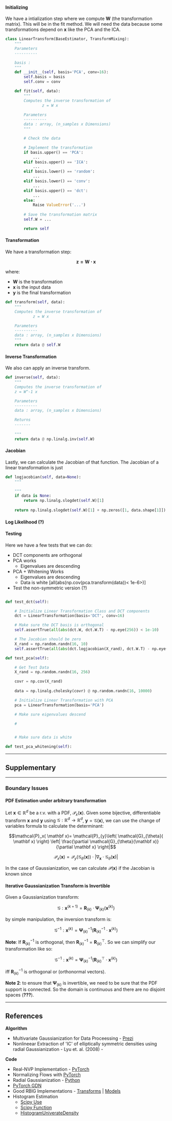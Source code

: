 

#### Initializing

We have a intialization step where we compute $\mathbf W$ (the transformation matrix). This will be in the fit method. We will need the data because some transformations depend on $\mathbf x$ like the PCA and the ICA.

```python
class LinearTransform(BaseEstimator, TransformMixing):
    """
    Parameters
    ----------

    basis : 
    """
    def __init__(self, basis='PCA', conv=16):
        self.basis = basis
        self.conv = conv

    def fit(self, data):
        """
        Computes the inverse transformation of 
                z = W x

        Parameters
        ----------
        data : array, (n_samples x Dimensions)
        """

        # Check the data

        # Implement the transformation
        if basis.upper() == 'PCA':
            ...
        elif basis.upper() == 'ICA':
            ...
        elif basis.lower() == 'random':
            ...
        elif basis.lower() == 'conv':
            ...
        elif basis.upper() == 'dct':
            ...
        else:
            Raise ValueError('...')
        
        # Save the transformation matrix
        self.W = ...

        return self
```

#### Transformation

We have a transformation step:

$$\mathbf{z=W\cdot x}$$

where:
* $\mathbf W$ is the transformation
* $\mathbf x$ is the input data
* $\mathbf y$ is the final transformation

```python
def transform(self, data):
    """
    Computes the inverse transformation of 
            z = W x

    Parameters
    ----------
    data : array, (n_samples x Dimensions)
    """
    return data @ self.W
```

#### Inverse Transformation

We also can apply an inverse transform.

```python
def inverse(self, data):
    """
    Computes the inverse transformation of 
    z = W^-1 x

    Parameters
    ----------
    data : array, (n_samples x Dimensions)

    Returns
    -------
    
    """
    return data @ np.linalg.inv(self.W)
```

#### Jacobian

Lastly, we can calculate the Jacobian of that function. The Jacobian of a linear transformation is
just 

````python
def logjacobian(self, data=None):
    """

    """
    if data is None:
        return np.linalg.slogdet(self.W)[1]
    
    return np.linalg.slogdet(self.W)[1] + np.zeros([1, data.shape[1]])
````

#### Log Likelihood (?)

#### Testing

Here we have a few tests that we can do:

* DCT components are orthogonal
* PCA works
  * Eigenvalues are descending
* PCA + Whitening Works
  * Eigenvalues are descending
  * Data is white [all(abs(np.cov(pca.transform(data))< 1e-6>)]
* Test the non-symmetric version (?)

```python

def test_dct(self):

    # Initialize Linear Transformation Class and DCT components
    dct = LinearTransformation(basis='DCT', conv=16)

    # Make sure the DCT basis is orthogonal
    self.assertTrue(all(abs(dct.W, dct.W.T) - np.eye(256)) < 1e-10)

    # The Jacobian should be zero
    X_rand = np.random.randn(16, 10)
    self.assertTrue(all(abs(dct.logjacobian(X_rand), dct.W.T) - np.eye(256) < 1e-10))

def test_pca(self):

    # Get Test Data
    X_rand = np.random.randn(16, 256)

    covr = np.cov(X_rand)
    
    data = np.linalg.cholesky(covr) @ np.random.randn(16, 10000)

    # Initialize Linear Transformation with PCA
    pca = LinearTransformation(basis='PCA')

    # Make sure eigenvalues descend

    #


    # Make sure data is white

def test_pca_whitening(self):

```

---
## Supplementary

---
### Boundary Issues



#### PDF Estimation under arbitrary transformation

Let $\mathbf x \in \mathbb R^d$ be a r.v. with a PDF, $\mathcal P_x (\mathbf x)$. Given some bijective, differentiable transform $\mathbf x$ and $\mathbf y$ using $\mathcal G:\mathbb R^d \rightarrow \mathbb R^d$, $\mathbf y = \mathcal G(\mathbf x)$, we can use the change of variables formula to calculate the determinant:

$$\mathcal{P}_x( \mathbf x)=
\mathcal{P}_{y}\left( \mathcal{G}_{\theta}( \mathbf x) \right)
\left| \frac{\partial \mathcal{G}_{\theta}(\mathbf x)}{\partial \mathbf x} \right|$$

$$\mathcal{P}_x( \mathbf x)=
\mathcal{P}_{y}\left( \mathcal{G}_{\theta}( \mathbf x) \right) \cdot
\left| \nabla_{\mathbf x} \cdot \mathcal{G}_{\theta}(\mathbf x) \right|$$

In the case of Gaussianization, we can calculate $\mathcal P (\mathbf x)$ if the Jacobian is known since

#### Iterative Gaussianization Transform is Invertible

Given a Gaussianization transform:

$$\mathcal G:\mathbf x^{(k+1)}=\mathbf R_{(k)}\cdot\mathbf \Psi_{(k)}\left( \mathbf x^{(k)} \right)$$

by simple manipulation, the inversion transform is:

$$\mathcal G^{-1}:\mathbf x^{(k)}=\mathbf \Psi_{(k)}^{-1}\left( \mathbf R_{(k)}^{-1} \cdot \mathbf x^{(k)} \right)$$

**Note**: If $\mathbf R_{(k)}^{-1}$ is orthogonal, then $\mathbf R_{(k)}^{-1} = \mathbf R_{(k)}^{\top}$. So we can simplify our transformation like so:

$$\mathcal G^{-1}:\mathbf x^{(k)}=\mathbf \Psi_{(k)}^{-1}\left( \mathbf R_{(k)}^{\top} \cdot \mathbf x^{(k)} \right)$$

iff $\mathbf R_{(k)}^{-1}$ is orthogonal or (orthonormal vectors).

**Note 2**: to ensure that $\mathbf \Psi_{(k)}$ is invertible, we need to be sure that the PDF support is connected. So the domain is continuous and there are no disjoint spaces (**???**).

---
## References

**Algorithm**

* Multivariate Gaussianization for Data Proceessing - [Prezi](https://www-n.oca.eu/aferrari/MAHI/GCampsMAHI12.pdf)
* Nonlineear Extraction of 'IC' of elliptically symmetric densities using radial Gaussianization - Lyu et. al. (2008) - 

**Code**

* Real-NVP Implementation - [PyTorch](https://github.com/chrischute/real-nvp/blob/master/models/real_nvp/real_nvp.py)
* Normalizing Flows with [PyTorch](https://github.com/acids-ircam/pytorch_flows)
* Radial Gaussianization - [Python](https://github.com/spencerkent/rg-toolbox)
* [PyTorch GDN](https://github.com/jorge-pessoa/pytorch-gdn)
* Good RBIG Implementations - [Transforms](https://github.com/lucastheis/isa/tree/master/code/transforms) | [Models](https://github.com/lucastheis/isa/tree/master/code/models)
* Histogram Estimation
  * [Scipy Use](https://github.com/davidinouye/destructive-deep-learning/blob/master/ddl/univariate.py#L46)
  * [Scipy Function](https://docs.scipy.org/doc/scipy/reference/generated/scipy.stats.rv_histogram.html)
  * [HistogramUniverateDensity](https://github.com/davidinouye/destructive-deep-learning/blob/master/ddl/univariate.py#L365)